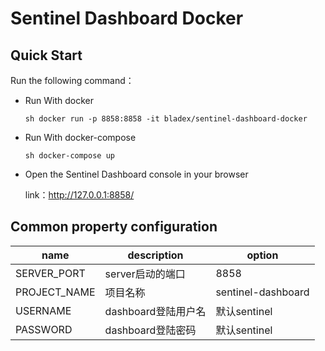 # Sentinel Dashboard Docker

## Quick Start

Run the following command：


* Run With docker

  ```
  sh docker run -p 8858:8858 -it bladex/sentinel-dashboard-docker
  ```

* Run With docker-compose

  ```
  sh docker-compose up
  ```

* Open the Sentinel Dashboard console in your browser

  link：http://127.0.0.1:8858/


## Common property configuration

| name                         | description                            | option                         |
| ---------------------------- | -------------------------------------- | ------------------------------ |
| SERVER_PORT                  | server启动的端口                         | 8858                           |
| PROJECT_NAME                 | 项目名称                                 | sentinel-dashboard             |
| USERNAME                     | dashboard登陆用户名                      | 默认sentinel                    |
| PASSWORD                     | dashboard登陆密码                        | 默认sentinel                    |

